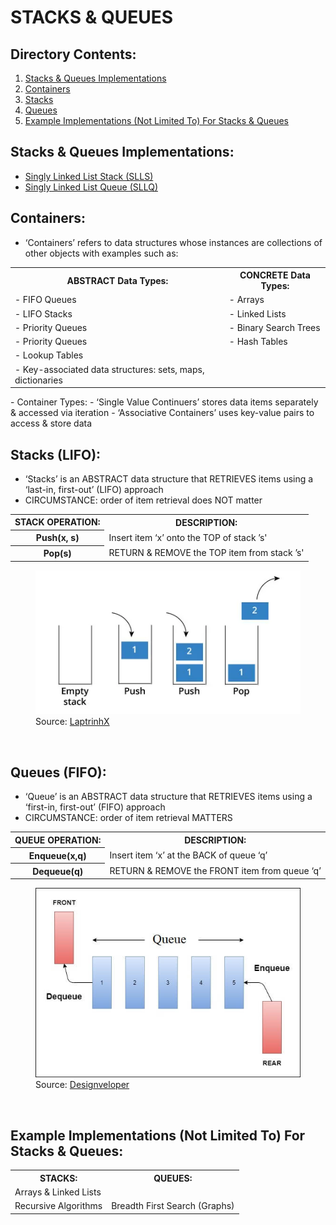 # STACKS & QUEUES

## Directory Contents:
1) [Stacks & Queues Implementations](#stacks--queues-implementations)
2) [Containers](#containers)
3) [Stacks](#stacks-lifo)
4) [Queues](#queues-fifo)
5) [Example Implementations (Not Limited To) For Stacks & Queues](#example-implementations-not-limited-to-for-stacks--queues)

## Stacks & Queues Implementations:
- [Singly Linked List Stack (SLLS)](https://github.com/Zero-Luminance/ads-c/tree/main/data-structures/stacks-and-queues/singly-linked-list-stack-files)
- [Singly Linked List Queue (SLLQ)](https://github.com/Zero-Luminance/ads-c/tree/main/data-structures/stacks-and-queues/singly-linked-list-queue-files)

## Containers:
- ‘Containers’ refers to data structures whose instances are collections of other objects with examples such as:
<table>
    <tr>
        <th scope="col">ABSTRACT Data Types:</th>
        <th scope="col">CONCRETE Data Types:</th>
    </tr>
    <tr>
        <td>- FIFO Queues</td>
        <td>- Arrays</td>
    </tr>
    <tr>
        <td>- LIFO Stacks</td>
        <td>- Linked Lists</td>
    </tr>
    <tr>
        <td>- Priority Queues</td>
        <td>- Binary Search Trees</td>
    </tr>
    <tr>
        <td>- Priority Queues</td>
        <td>- Hash Tables</td>
    </tr>
    <tr>
        <td>- Lookup Tables</td>
        <td>&nbsp</td>
    </tr>
    <tr>
        <td>- Key-associated data structures: sets, maps, dictionaries</td>
        <td>&nbsp</td>
    </tr>
</table>
- Container Types:
    - ‘Single Value Continuers’ stores data items separately & accessed via iteration
    - ‘Associative Containers’ uses key-value pairs to access & store data

## Stacks (LIFO):
- ‘Stacks’ is an ABSTRACT data structure that RETRIEVES items using a ‘last-in, first-out’ (LIFO) approach
- CIRCUMSTANCE: order of item retrieval does NOT matter
<table>
    <tr>
        <th scope="col">STACK OPERATION:</th>
        <th scope="col">DESCRIPTION:</th>
    </tr>
    <tr>
        <th scope="row">Push(x, s)</th>
        <td>Insert item ‘x’ onto the TOP of stack ’s'</td>
    </tr>
    <tr>
        <th scope="row">Pop(s)</th>
        <td>RETURN & REMOVE the TOP item from stack ’s'</td>
    </tr>
</table>
<figure>
    <img src="../../assets/markdown-images/stacks-and-queues-images/stack-diagram.png" alt="Stack Diagram">
    <figcaption>Source: <a href="https://laptrinhx.com/stacks-and-queues-simplified-1889506540/">LaptrinhX</a></figcaption>
</figure>
<br>

## Queues (FIFO):
- ‘Queue’ is an ABSTRACT data structure that RETRIEVES items using a ‘first-in, first-out’ (FIFO) approach
- CIRCUMSTANCE: order of item retrieval MATTERS
<table>
    <tr>
        <th scope="col">QUEUE OPERATION:</th>
        <th scope="col">DESCRIPTION:</th>
    </tr>
    <tr>
        <th scope="row">Enqueue(x,q)</th>
        <td>Insert item ‘x’ at the BACK of queue ‘q’</td>
    </tr>
    <tr>
        <th scope="row">Dequeue(q)</th>
        <td>RETURN & REMOVE the FRONT item from queue ‘q’</td>
    </tr>
</table>
<figure>
    <img src="../../assets/markdown-images/stacks-and-queues-images/queue-diagram.jpeg" alt="Queue Diagram">
    <figcaption>Source: <a href="https://www.designveloper.com/blog/stacks-and-queues-data-structures/">Designveloper</a></figcaption>
</figure>
<br>

## Example Implementations (Not Limited To) For Stacks & Queues:
<table>
    <tr>
        <th scope="col">STACKS:</th>
        <th scope="col">QUEUES:</th>
    </tr>
    <tr>
        <td colspan="2">Arrays & Linked Lists</tr>
    </tr>
    <tr>
        <td>Recursive Algorithms</td>
        <td>Breadth First Search (Graphs)</td>
    </tr>
</table>